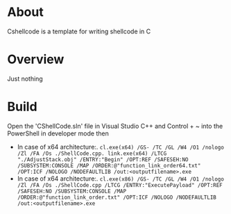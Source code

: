 About
=====

Cshellcode is a template for writing shellcode in C


Overview
========

Just nothing

Build
=====

Open the 'CShellCode.sln' file in Visual Studio C++ and Control + ~ into the PowerShell in developer mode then 
+ In case of x64 architecture:.
    `cl.exe(x64) /GS- /TC /GL /W4 /O1 /nologo /Zl /FA /Os ./ShellCode.cpp.
    link.exe(x64) /LTCG "./AdjustStack.obj" /ENTRY:"Begin" /OPT:REF /SAFESEH:NO /SUBSYSTEM:CONSOLE /MAP /ORDER:@"function_link_order64.txt" /OPT:ICF /NOLOGO /NODEFAULTLIB /out:<outputfilename>.exe`
+ In case of x64 architecture:.
    `cl.exe(x86) /GS- /TC /GL /W4 /O1 /nologo /Zl /FA /Os ./ShellCode.cpp
    /LTCG /ENTRY:"ExecutePayload" /OPT:REF /SAFESEH:NO /SUBSYSTEM:CONSOLE /MAP /ORDER:@"function_link_order.txt" /OPT:ICF /NOLOGO /NODEFAULTLIB /out:<outputfilename>.exe`
    


  
